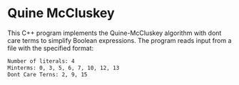 # Quine McCluskey
This C++ program implements the Quine-McCluskey algorithm with dont care terms to simplify Boolean expressions. The program reads input from a file with the specified format:
```bash
Number of literals: 4
Minterms: 0, 3, 5, 6, 7, 10, 12, 13
Dont Care Terns: 2, 9, 15
```

